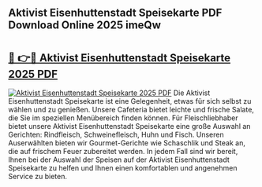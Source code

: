 ## Aktivist Eisenhuttenstadt Speisekarte PDF Download Online 2025 imeQw

# <h2><a href="http://gc8aphh.nevu.top/?p=Aktivist+Eisenhuttenstadt+Speisekarte">🔗 👉🔴 Aktivist Eisenhuttenstadt Speisekarte 2025 PDF</a></h2>

[![Aktivist Eisenhuttenstadt Speisekarte 2025 PDF](https://i.imgur.com/dBaPXMq.png)](http://gc8aphh.nevu.top/?p=Aktivist+Eisenhuttenstadt+Speisekarte)
Die Aktivist Eisenhuttenstadt Speisekarte ist eine Gelegenheit, etwas für sich selbst zu wählen und zu genießen. Unsere Cafeteria bietet leichte und frische Salate, die Sie im speziellen Menübereich finden können. Für Fleischliebhaber bietet unsere Aktivist Eisenhuttenstadt Speisekarte eine große Auswahl an Gerichten: Rindfleisch, Schweinefleisch, Huhn und Fisch. Unseren Auserwählten bieten wir Gourmet-Gerichte wie Schaschlik und Steak an, die auf frischem Feuer zubereitet werden. In jedem Fall sind wir bereit, Ihnen bei der Auswahl der Speisen auf der Aktivist Eisenhuttenstadt Speisekarte zu helfen und Ihnen einen komfortablen und angenehmen Service zu bieten.
